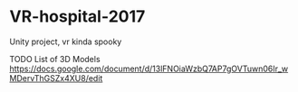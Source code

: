 # VR-hospital-2017
Unity project, vr kinda spooky

TODO List of 3D Models
https://docs.google.com/document/d/13lFNOiaWzbQ7AP7gOVTuwn06Ir_wMDervThGSZx4XU8/edit
